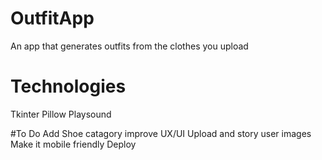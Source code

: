 # OutfitApp
An app that generates outfits from the clothes you upload

# Technologies
Tkinter
Pillow
Playsound

#To Do
Add Shoe catagory
improve UX/UI
Upload and story user images
Make it mobile friendly
Deploy

